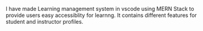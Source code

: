 I have made Learning management system in vscode using MERN Stack to provide users easy accessiblity for learnng. It contains different features for student and instructor profiles.

